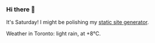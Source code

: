 ### Hi there :wave:

It's Saturday! I might be polishing my [static site generator](https://github.com/bewuethr/pandoc-bash-blog).

Weather in Toronto: light rain, at +8°C.
